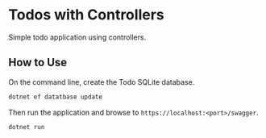 # Todos with Controllers
Simple todo application using controllers.

## How to Use
On the command line, create the Todo SQLite database.

```cmd
dotnet ef datatbase update
```

Then run the application and browse to `https://localhost:<port>/swagger`.

```cmd
dotnet run
```